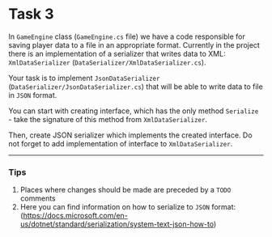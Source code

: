 # Task 3

In `GameEngine` class (`GameEngine.cs` file) we have a code responsible for saving player data to a file in an appropriate format.
Currently in the project there is an implementation of a serializer that writes data to XML: `XmlDataSerializer` (`DataSerializer/XmlDataSerializer.cs`).

Your task is to implement `JsonDataSerializer` (`DataSerializer/JsonDataSerializer.cs`) that will be able to write data to file in `JSON` format.

You can start with creating interface, which has the only method `Serialize` - take the signature of this method from `XmlDataSerializer`.

Then, create JSON serializer which implements the created interface. Do not forget to add implementation of interface to `XmlDataSerializer`.

---

### Tips

1. Places where changes should be made are preceded by a `TODO` comments
2. Here you can find information on how to serialize to `JSON` format: (https://docs.microsoft.com/en-us/dotnet/standard/serialization/system-text-json-how-to)
